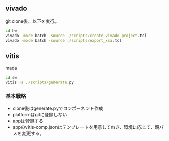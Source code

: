 
## vivado

git clone後、以下を実行。

```cmd
cd hw
vivado -mode batch -source ./scripts/create_vivado_project.tcl
vivado -mode batch -source ./scripts/export_xsa.tcl
```

## vitis

mada

```cmd
cd sw
vitis -s ./scripts/generate.py
```

### 基本戦略

- clone後はgenerate.pyでコンポーネント作成
- platformはgitに登録しない
- appは登録する
- appのvitis-comp.jsonはテンプレートを用意しておき、環境に応じて、親パスを変更する。